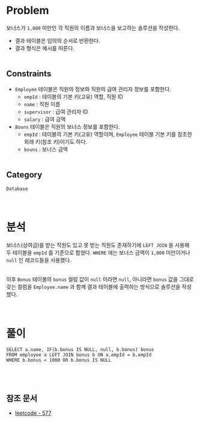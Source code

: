 # Problem
보너스가 `1,000` 미만인 각 직원의 이름과 보너스을 보고하는 솔루션을 작성한다.
- 결과 테이블은 임의의 순서로 반환한다.
- 결과 형식은 예시를 따른다.
<br/><br/>

## Constraints
- `Employee` 테이블은 직원의 정보와 직원의 급여 관리자 정보를 포함한다.
	- `empId` : 테이블의 기본 키(고유) 역할, 직원 ID
	- `name` : 직원 이름
	- `supervisor` : 급여 관리자 ID
	- `salary` : 급여 금액
- `Bouns` 테이블은 직원의 보너스 정보를 포함한다.
	- `empId` : 테이블의 기본 키(고유) 역할이며, `Employee` 테이블 기본 키를 참조한 외래 키(참조 키)이기도 하다.
	- `bouns` : 보너스 금액
<br/><br/>

## Category
`Database`
<br/><br/><br/>

# 분석
보너스(상여금)를 받는 직원도 있고 못 받는 직원도 존재하기에 `LEFT JOIN` 을 사용해 두 테이블을 `empId` 를 기준으로 합쳤다. `WHERE` 에는 보너스 금액이 `1,000` 미만이거나 `null` 인 레코드들을 사용했다.
<br/><br/>

이후 `Bonus` 테이블의 `bonus` 컬럼 값이 `null` 이라면 `null`, 아니라면 `bonus` 값을 그대로 갖는 컬럼을 `Employee.name` 과 함께 결과 테이블에 출력하는 방식으로 솔루션을 작성했다.
<br/><br/><br/>

# 풀이
```mysql
SELECT a.name, IF(b.bonus IS NULL, null, b.bonus) bonus
FROM employee a LEFT JOIN bonus b ON a.empId = b.empId
WHERE b.bonus < 1000 OR b.bonus IS NULL
```
<br/><br/>

## 참조 문서
- [leetcode - 577](https://leetcode.com/problems/employee-bonus/description/)
